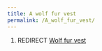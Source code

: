 ```yaml
---
title: A wolf fur vest
permalink: /A_wolf_fur_vest/
---
```


1.  REDIRECT [Wolf fur vest](Wolf_fur_vest "wikilink")